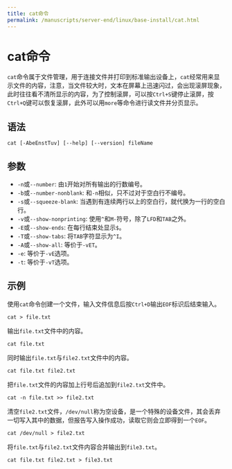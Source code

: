 ```yaml
---
title: cat命令
permalink: /manuscripts/server-end/linux/base-install/cat.html
---
```

  

# cat命令

`cat`命令属于文件管理，用于连接文件并打印到标准输出设备上，`cat`经常用来显示文件的内容，注意，当文件较大时，文本在屏幕上迅速闪过，会出现滚屏现象，此时往往看不清所显示的内容，为了控制滚屏，可以按`Ctrl+S`键停止滚屏，按`Ctrl+Q`键可以恢复滚屏，此外可以用`more`等命令进行读文件并分页显示。

## 语法

```shell
cat [-AbeEnstTuv] [--help] [--version] fileName
```

## 参数

- `-n`或`--number`: 由`1`开始对所有输出的行数编号。
- `-b`或`--number-nonblank`: 和`-n`相似，只不过对于空白行不编号。
- `-s`或`--squeeze-blank`: 当遇到有连续两行以上的空白行，就代换为一行的空白行。
- `-v`或`--show-nonprinting`: 使用`^`和`M-`符号，除了`LFD`和`TAB`之外。
- `-E`或`--show-ends`: 在每行结束处显示`$`。
- `-T`或`--show-tabs`: 将`TAB`字符显示为`^I`。
- `-A`或`--show-all`: 等价于`-vET`。
- `-e`: 等价于`-vE`选项。
- `-t`: 等价于`-vT`选项。

## 示例

使用`cat`命令创建一个文件，输入文件信息后按`Ctrl+D`输出`EOF`标识后结束输入。

```shell
cat > file.txt
```

输出`file.txt`文件中的内容。

```shell
cat file.txt
```

同时输出`file.txt`与`file2.txt`文件中的内容。

```shell
cat file.txt file2.txt
```

把`file.txt`文件的内容加上行号后追加到`file2.txt`文件中。

```shell
cat -n file.txt >> file2.txt
```

清空`file2.txt`文件，`/dev/null`称为空设备，是一个特殊的设备文件，其会丢弃一切写入其中的数据，但报告写入操作成功，读取它则会立即得到一个`EOF`。

```shell
cat /dev/null > file2.txt
```

将`file.txt`与`file2.txt`文件内容合并输出到`file3.txt`。

```shell
cat file.txt file2.txt > file3.txt
```
